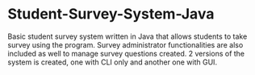 # Student-Survey-System-Java

Basic student survey system written in Java that allows students to take survey using the program. Survey administrator functionalities are also included as well to manage survey questions created. 2 versions of the system is created, one with CLI only and another one with GUI.

